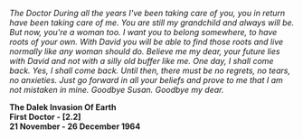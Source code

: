 _The Doctor_ _During all the years I've been taking care of you, you in return have been taking care of me. You are still my grandchild and always will be. But now, you're a woman too. I want you to belong somewhere, to have roots of your own. With David you will be able to find those roots and live normally like any woman should do. Believe me my dear, your future lies with David and not with a silly old buffer like me. One day, I shall come back. Yes, I shall come back. Until then, there must be no regrets, no tears, no anxieties. Just go forward in all your beliefs and prove to me that I am not mistaken in mine. Goodbye Susan. Goodbye my dear._

**The Dalek Invasion Of Earth  
First Doctor - [2.2]  
21 November - 26 December 1964**